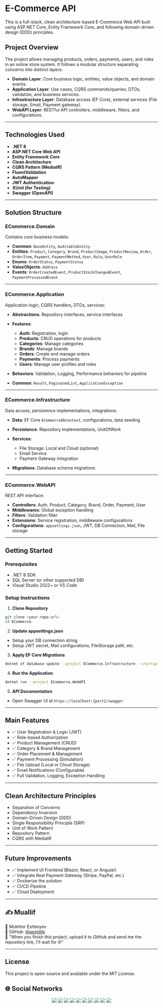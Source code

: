# E-Commerce API

This is a full-stack, clean architecture-based E-Commerce Web API built using ASP.NET Core, Entity Framework Core, and following domain-driven design (DDD) principles.

## Project Overview

The project allows managing products, orders, payments, users, and roles in an online store system. It follows a modular structure separating concerns into distinct layers:

* **Domain Layer**: Core business logic, entities, value objects, and domain events.
* **Application Layer**: Use cases, CQRS commands/queries, DTOs, validation, and business services.
* **Infrastructure Layer**: Database access (EF Core), external services (File storage, Email, Payment gateway).
* **WebAPI Layer**: RESTful API controllers, middleware, filters, and configurations.

---

## Technologies Used

* **.NET 8**
* **ASP.NET Core Web API**
* **Entity Framework Core**
* **Clean Architecture**
* **CQRS Pattern (MediatR)**
* **FluentValidation**
* **AutoMapper**
* **JWT Authentication**
* **XUnit (for Testing)**
* **Swagger (OpenAPI)**

---

## Solution Structure

### ECommerce.Domain

Contains core business models:

* **Common**: `BaseEntity`, `AuditableEntity`
* **Entities**: `Product`, `Category`, `Brand`, `ProductImage`, `ProductReview`, `Order`, `OrderItem`, `Payment`, `PaymentMethod`, `User`, `Role`, `UserRole`
* **Enums**: `OrderStatus`, `PaymentStatus`
* **ValueObjects**: `Address`
* **Events**: `OrderCreatedEvent`, `ProductStockChangedEvent`, `PaymentProcessedEvent`
---
### ECommerce.Application

Application logic, CQRS handlers, DTOs, services:

* **Abstractions**: Repository interfaces, service interfaces
* **Features**:

  * **Auth**: Registration, login
  * **Products**: CRUD operations for products
  * **Categories**: Manage categories
  * **Brands**: Manage brands
  * **Orders**: Create and manage orders
  * **Payments**: Process payments
  * **Users**: Manage user profiles and roles
* **Behaviors**: Validation, Logging, Performance behaviors for pipeline
* **Common**: `Result`, `PaginatedList`, `ApplicationException`
---
### ECommerce.Infrastructure

Data access, persistence implementations, integrations:

* **Data**: EF Core `ECommerceDbContext`, configurations, data seeding
* **Persistence**: Repository implementations, UnitOfWork
* **Services**:

  * File Storage: Local and Cloud (optional)
  * Email Service
  * Payment Gateway integration
* **Migrations**: Database schema migrations
---
### ECommerce.WebAPI

REST API interface:

* **Controllers**: Auth, Product, Category, Brand, Order, Payment, User
* **Middlewares**: Global exception handling
* **Filters**: Validation filter
* **Extensions**: Service registration, middleware configurations
* **Configurations**: `appsettings.json`, JWT, DB Connection, Mail, File storage

---

## Getting Started

### Prerequisites

* .NET 8 SDK
* SQL Server (or other supported DB)
* Visual Studio 2022+ or VS Code

### Setup Instructions

1. **Clone Repository**

```bash
git clone <your-repo-url>
cd ECommerce
```

2. **Update appsettings.json**

* Setup your DB connection string
* Setup JWT secret, Mail configurations, FileStorage path, etc.

3. **Apply EF Core Migrations**

```bash
dotnet ef database update --project ECommerce.Infrastructure --startup-project ECommerce.WebAPI
```

4. **Run the Application**

```bash
dotnet run --project ECommerce.WebAPI
```

5. **API Documentation**

* Open Swagger UI at `https://localhost:{port}/swagger`

---

## Main Features

* ✅ User Registration & Login (JWT)
* ✅ Role-based Authorization
* ✅ Product Management (CRUD)
* ✅ Category & Brand Management
* ✅ Order Placement & Management
* ✅ Payment Processing (Simulation)
* ✅ File Upload (Local or Cloud Storage)
* ✅ Email Notifications (Configurable)
* ✅ Full Validation, Logging, Exception Handling

---

## Clean Architecture Principles

* Separation of Concerns
* Dependency Inversion
* Domain-Driven Design (DDD)
* Single Responsibility Principle (SRP)
* Unit of Work Pattern
* Repository Pattern
* CQRS with MediatR

---

## Future Improvements

* ✅ Implement UI Frontend (Blazor, React, or Angular)
* ✅ Integrate Real Payment Gateway (Stripe, PayPal, etc.)
* ✅ Dockerize the solution
* ✅ CI/CD Pipeline
* ✅ Cloud Deployment

---

## ✍️ Muallif
👤 Mukhtor Eshboyev\
🔗 GitHub: [@aestdile](https://github.com/aestdile)\
📌 "When you finish this project, upload it to GitHub and send me the repository link, I'll wait for it!"

---

## License

This project is open-source and available under the MIT License.



## 🌐 Social Networks

<div align="center">
  <a href="https://t.me/aestdile"><img src="https://img.shields.io/badge/Telegram-2CA5E0?style=for-the-badge&logo=telegram&logoColor=white" /></a>
  <a href="https://github.com/aestdile"><img src="https://img.shields.io/badge/GitHub-100000?style=for-the-badge&logo=github&logoColor=white" /></a>
  <a href="https://leetcode.com/aestdile"><img src="https://img.shields.io/badge/LeetCode-FFA116?style=for-the-badge&logo=leetcode&logoColor=black" /></a>
  <a href="https://linkedin.com/in/aestdile"><img src="https://img.shields.io/badge/LinkedIn-0077B5?style=for-the-badge&logo=linkedin&logoColor=white" /></a>
  <a href="https://youtube.com/@aestdile"><img src="https://img.shields.io/badge/YouTube-FF0000?style=for-the-badge&logo=youtube&logoColor=white" /></a>
  <a href="https://instagram.com/aestdile"><img src="https://img.shields.io/badge/Instagram-E4405F?style=for-the-badge&logo=instagram&logoColor=white" /></a>
  <a href="https://facebook.com/aestdile"><img src="https://img.shields.io/badge/Facebook-1877F2?style=for-the-badge&logo=facebook&logoColor=white" /></a>
  <a href="mailto:aestdile@gmail.com"><img src="https://img.shields.io/badge/Gmail-D14836?style=for-the-badge&logo=gmail&logoColor=white" /></a>
  <a href="https://twitter.com/aestdile"><img src="https://img.shields.io/badge/Twitter-1DA1F2?style=for-the-badge&logo=twitter&logoColor=white" /></a>
  <a href="tel:+998772672774"><img src="https://img.shields.io/badge/Phone:+998772672774-25D366?style=for-the-badge&logo=whatsapp&logoColor=white" /></a>
</div>

